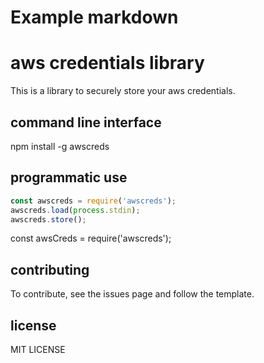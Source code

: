 # Example markdown

# aws credentials library

This is a library to securely store your aws credentials.

## command line interface

npm install -g awscreds


## programmatic use

```javascript
const awscreds = require('awscreds');
awscreds.load(process.stdin);
awscreds.store();
```

const awsCreds = require('awscreds');


## contributing

To contribute, see the issues page and follow the template.

## license

MIT LICENSE

